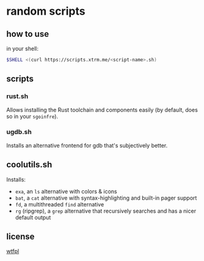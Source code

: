 # random scripts

## how to use

in your shell:

```bash
$SHELL <(curl https://scripts.xtrm.me/<script-name>.sh)
```

## scripts

### rust.sh

Allows installing the Rust toolchain and components easily (by default, does so in your `sgoinfre`).

### ugdb.sh

Installs an alternative frontend for gdb that's subjectively better.

## coolutils.sh

Installs:
- `exa`, an `ls` alternative with colors & icons
- `bat`, a `cat` alternative with syntax-highlighting and built-in pager support
- `fd`, a multithreaded `find` alternative
- `rg` (ripgrep), a `grep` alternative that recursively searches and has a nicer default output

## license

[wtfpl](./COPYING)
